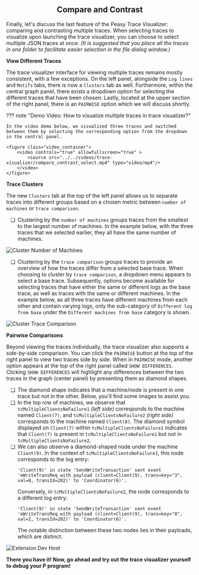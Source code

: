<style>
    ul li {
		padding-left: 0.5em;
	}
	ul li::marker {
		content: attr(data-icon);
		font-size: 1em;
	}
    .md-typeset h1 {
        display: none;
    }
</style>

<div align="center">
    <h2>Compare and Contrast</h2>
</div>

Finally, let's discuss the last feature of the Peasy Trace Visualizer: comparing and contrasting multiple traces. When selecting traces to visualize upon launching the trace visualizer, you can choose to select multiple JSON traces at once. *(It is suggested that you place all the traces in one folder to facilitate easier selection in the file dialog window.)*

**View Different Traces**

The trace visualizer interface for viewing multiple traces remains mostly consistent, with a few exceptions. On the left panel, alongside the `Log lines` and `Motifs` tabs, there is now a `Clusters` tab as well. Furthermore, within the central graph panel, there exists a dropdown option for selecting the different traces that have been chosen. Lastly, located at the upper section of the right panel, there is an `PAIRWISE` option which we will discuss shortly.

??? note "Demo Video: How to visualize multiple traces in trace visualizer?"

    In the video demo below, we visualized three traces and switched between them by selecting the corresponding option from the dropdown in the central panel.

    <figure class="video_container">
        <video controls="true" allowfullscreen="true" >
            <source src="../../videos/trace-visualizer/compare_contrast_select.mp4" type="video/mp4"/>
        </video>
    </figure>

**Trace Clusters**

The new `Clusters` tab at the top of the left panel allows us to separate traces into different groups based on a chosen metric between `number of machines` or `trace comparison`.

<ul>
    <li data-icon="❑">
        Clustering by the <code>number of machines</code> groups traces from the smallest to the largest number of machines. In the example below, with the three traces that we selected earlier, they all have the same number of machines.
    </li>
</ul>

<div class="screenshots" markdown="1">
  <img src="../../images/trace-visualizer/clusters_number_of_machines.png" alt="Cluster Number of Machines" >
</div>

<ul>
    <li data-icon="❑">
        Clustering by the <code>trace comparison</code> groups traces to provide an overview of how the traces differ from a selected base trace. When choosing to cluster by <code>trace comparison</code>, a dropdown menu appears to select a base trace. Subsequently, options become available for selecting traces that have either the same or different logs as the base trace, as well as traces with the same or different machines. In the example below, as all three traces have different machines from each other and contain varying logs, only the sub-category of <code>Different log from base</code> under the <code>Different machines from base</code> category is shown.
    </li>
</ul>

<div class="screenshots" markdown="1">
  <img src="../../images/trace-visualizer/clusters_trace_comparison.png" alt="Cluster Trace Comparison" >
</div>

**Pairwise Comparisons**

Beyond viewing the traces individually, the trace visualizer also supports a side-by-side comparison. You can click the `PAIRWISE` button at the top of the right panel to view two traces side by side. When in `PAIRWISE` mode, another option appears at the top of the right panel called `SHOW DIFFERENCES`. Clicking `SHOW DIFFERENCES` will highlight any differences between the two traces in the graph (center panel) by presenting them as diamond shapes.

<ul>
    <li data-icon="❑">
        The diamond shape indicates that a machine/node is present in one trace but not in the other. Below, you'll find some images to assist you.
    </li>
    <li data-icon="❑">
        In the top row of machines, we observe that <code>tcMultipleClientsNoFailure1</code> <i>(left side)</i> corresponds to the machine named <code>Client(7)</code>, and <code>tcMultipleClientsNoFailure2</code> <i>(right side)</i> corresponds to the machine named <code>Client(8)</code>. The diamond symbol displayed on <code>Client(7)</code> within <code>tcMultipleClientsNoFailure1</code> indicates that <code>Client(7)</code> is present in <code>tcMultipleClientsNoFailure1</code> but not in <code>tcMultipleClientsNoFailure2</code>.
    </li>
    <li data-icon="❑">
        We can also observe a diamond-shaped node under the machine <code>Client(9)</code>. In the context of <code>tcMultipleClientsNoFailure1</code>, this node corresponds to the log entry: <pre><code>'Client(9)' in state 'SendWriteTransaction' sent event 'eWriteTransReq with payload (client=Client(9), trans=key="3", val=8, transId=202)' to 'Coordinator(6)'.</code></pre>Conversely, in <code>tcMultipleClientsNoFailure2</code>, the node corresponds to a different log entry: <pre><code>'Client(9)' in state 'SendWriteTransaction' sent event 'eWriteTransReq with payload (client=Client(9), trans=key="8", val=2, transId=202)' to 'Coordinator(6)'.</code></pre>
The notable distinction between these two nodes lies in their payloads, which are distinct.
    </li>
</ul>


<div class="screenshots">
    <img src="../../images/trace-visualizer/pairwise_comparison.png" alt="Extension Dev Host" >
</div>

**There you have it! Now, go ahead and try out the trace visualizer yourself to debug your P program!**
